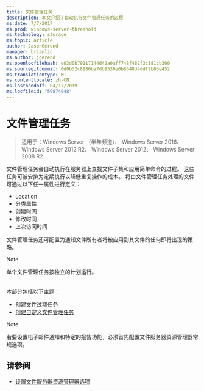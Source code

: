 ```yaml
---
title: 文件管理任务
description: 本文介绍了自动执行文件管理任务的过程
ms.date: 7/7/2017
ms.prod: windows-server-threshold
ms.technology: storage
ms.topic: article
author: JasonGerend
manager: brianlic
ms.author: jgerend
ms.openlocfilehash: e83d0b79117144d42a0aff748f482f3c181cb300
ms.sourcegitcommit: 0d0b32c8986ba7db9536e0b8648d4ddf9b03e452
ms.translationtype: MT
ms.contentlocale: zh-CN
ms.lasthandoff: 04/17/2019
ms.locfileid: "59874048"
---
```

# <a name="file-management-tasks"></a>文件管理任务

> 适用于：Windows Server （半年频道）、 Windows Server 2016、 Windows Server 2012 R2、 Windows Server 2012、 Windows Server 2008 R2

文件管理任务会自动执行在服务器上查找文件子集和应用简单命令的过程。 这些任务可被安排为定期执行以降低重复操作的成本。 将由文件管理任务处理的文件可通过以下任一属性进行定义：

-   Location
-   分类属性
-   创建时间
-   修改时间
-   上次访问时间

文件管理任务还可配置为通知文件所有者将被应用到其文件的任何即将出现的策略。

> [!Note]
> 单个文件管理任务按独立的计划运行。

<br />
本部分包括以下主题：

-   [创建文件过期任务](create-file-expiration-task.md)
-   [创建自定义文件管理任务](create-custom-file-management-task.md)

> [!Note]
> 若要设置电子邮件通知和特定的报告功能，必须首先配置文件服务器资源管理器常规选项。

## <a name="see-also"></a>请参阅

-   [设置文件服务器资源管理器选项](setting-file-server-resource-manager-options.md)


